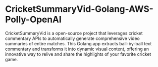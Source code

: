 # CricketSummaryVid-Golang-AWS-Polly-OpenAI
CricketSummaryVid is a open-source project that leverages cricket commentary APIs to automatically generate comprehensive video summaries of entire matches. This Golang app extracts ball-by-ball text commentary and transforms it into dynamic visual content, offering an innovative way to relive and share the highlights of your favorite cricket game.
